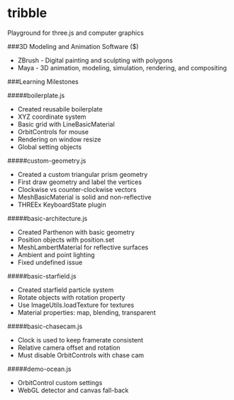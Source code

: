 tribble
=======

Playground for three.js and computer graphics

###3D Modeling and Animation Software ($)
* ZBrush - Digital painting and sculpting with polygons
* Maya - 3D animation, modeling, simulation, rendering, and compositing


###Learning Milestones

#####boilerplate.js
* Created reusabile boilerplate
* XYZ coordinate system
* Basic grid with LineBasicMaterial
* OrbitControls for mouse
* Rendering on window resize
* Global setting objects

#####custom-geometry.js
* Created a custom triangular prism geometry
* First draw geometry and label the vertices
* Clockwise vs counter-clockwise vectors
* MeshBasicMaterial is solid and non-reflective
* THREEx KeyboardState plugin

#####basic-architecture.js
* Created Parthenon with basic geometry
* Position objects with position.set
* MeshLambertMaterial for reflective surfaces
* Ambient and point lighting
* Fixed undefined issue

#####basic-starfield.js
* Created starfield particle system
* Rotate objects with rotation property
* Use ImageUtils.loadTexture for textures
* Material properties: map, blending, transparent

#####basic-chasecam.js
* Clock is used to keep framerate consistent
* Relative camera offset and rotation
* Must disable OrbitControls with chase cam

#####demo-ocean.js
* OrbitControl custom settings
* WebGL detector and canvas fall-back
